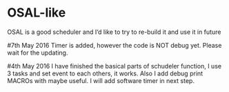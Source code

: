# OSAL-like
OSAL is a good scheduler and I‘d like to try to re-build it and use it in future

#7th May 2016
Timer is added, however  the code is NOT debug yet. Please wait for the updating.

#4th May 2016
I have finished the basical parts of schudeler function, I use 3 tasks and set event to each others, it works. Also I add debug print MACROs with maybe useful. I will add software timer in next step.
